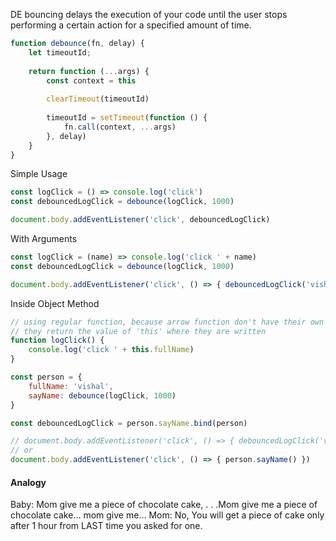 DE bouncing delays the execution of your code until the user stops performing a certain action for a specified amount of time.

```js
function debounce(fn, delay) {
    let timeoutId;
    
    return function (...args) {
        const context = this
        
        clearTimeout(timeoutId)
        
        timeoutId = setTimeout(function () {
            fn.call(context, ...args)
        }, delay)
    }
}
```

Simple Usage

```js
const logClick = () => console.log('click')
const debouncedLogClick = debounce(logClick, 1000)

document.body.addEventListener('click', debouncedLogClick)
```

With Arguments

```js
const logClick = (name) => console.log('click ' + name)
const debouncedLogClick = debounce(logClick, 1000)

document.body.addEventListener('click', () => { debouncedLogClick('vishal') })
```

Inside Object Method

```js
// using regular function, because arrow function don't have their own 'this'
// they return the value of 'this' where they are written
function logClick() {
    console.log('click ' + this.fullName)
}

const person = {
    fullName: 'vishal',
    sayName: debounce(logClick, 1000)
}

const debouncedLogClick = person.sayName.bind(person)

// document.body.addEventListener('click', () => { debouncedLogClick('vishal') })
// or 
document.body.addEventListener('click', () => { person.sayName() })
```

#### Analogy
Baby: Mom give me a piece of chocolate cake, . . .Mom give me a piece of chocolate cake... mom give me...
Mom: No, You will get a piece of cake only after 1 hour from LAST time you asked for one.

